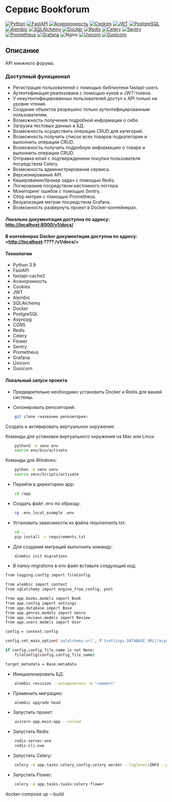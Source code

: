 # Cервис Bookforum

[![Python](https://img.shields.io/badge/-Python-464646?style=flat-square&logo=Python)](https://www.python.org/)
[![FastAPI](https://img.shields.io/badge/-FastAPI-464646?style=flat-square&logo=fastapi)](https://fastapi.tiangolo.com/)
[![Асинхронность](https://img.shields.io/badge/-Асинхронность-464646?style=flat-square&logo=Асинхронность)]()
[![Cookies](https://img.shields.io/badge/-Cookies-464646?style=flat-square&logo=Cookies)]()
[![JWT](https://img.shields.io/badge/-JWT-464646?style=flat-square&logo=JWT)]()
[![PostgreSQL](https://img.shields.io/badge/-PostgreSQL-464646?style=flat-square&logo=PostgreSQL)](https://www.postgresql.org/)
[![Alembic](https://img.shields.io/badge/-Alembic-464646?style=flat-square&logo=Alembic)](https://alembic.sqlalchemy.org/en/latest/)
[![SQLAlchemy](https://img.shields.io/badge/-SQLAlchemy-464646?style=flat-square&logo=SQLAlchemy)](https://www.sqlalchemy.org/)
[![Docker](https://img.shields.io/badge/-Docker-464646?style=flat-square&logo=docker)](https://www.docker.com/)
[![Redis](https://img.shields.io/badge/-Redis-464646?style=flat-square&logo=Redis)](https://redis.io/)
[![Celery](https://img.shields.io/badge/-Celery-464646?style=flat-square&logo=Celery)](https://docs.celeryq.dev/en/stable/)
[![Sentry](https://img.shields.io/badge/-Sentry-464646?style=flat-square&logo=Sentry)](https://sentry.io/welcome/)
[![Prometheus](https://img.shields.io/badge/-Prometheus-464646?style=flat-square&logo=Prometheus)](https://prometheus.io/)
[![Grafana](https://img.shields.io/badge/-Grafana-464646?style=flat-square&logo=Grafana)](https://grafana.com/)
![Nginx](https://img.shields.io/badge/NGINX-464646?style=flat-square&logo=nginx&logoColor=white)
[![Uvicorn](https://img.shields.io/badge/-Uvicorn-464646?style=flat-square&logo=uvicorn)](https://www.uvicorn.org/)
[![Gunicorn](https://img.shields.io/badge/-Gunicorn-464646?style=flat-square&logo=gunicorn)](https://gunicorn.org/)

## Описание

API книжного форума.

### Доступный функционал

- Регистрация пользователей с помощью библиотеки fastapi-users.
- Аутентификация реализована с помощью куков и JWT-токена.
- У неаутентифицированных пользователей доступ к API только на уровне чтения.
- Создание объектов разрешено только аутентифицированным пользователям.
- Возможность получения подробной информации о себе.
- Загрузка тестовых данных в БД.
- Возможность осуществить операции CRUD для категорий.
- Возможность получить список всех товаров подкатегории и выполнить операции CRUD.
- Возможность получить подробную информацию о товаре и выполнить операции CRUD.
- Отправка email с подтверждением покупки пользователя посредством Celery.
- Возможность администрирования сервиса.
- Версионирование API.
- Кеширование/брокер задач с помощью Redis.
- Логирование посредством кастомного логгера.
- Мониторинг ошибок с помощью Sentry.
- Сбор метрик с помощью Prometheus.
- Визуализация метрик посредством Grafana.
- Возможность развернуть проект в Docker-контейнерах.

#### Локально документация доступна по адресу: <http://localhost:8000/v1/docs/>

#### В контейнерах Docker документация доступна по адресу: <<http://localhost>:???? /v1/docs/>  

#### Технологии

- Python 3.9
- FastAPI
- fastapi-cache2
- Асинхронность
- Cookies
- JWT
- Alembic
- SQLAlchemy
- Docker
- PostgreSQL
- Asyncpg
- CORS
- Redis
- Celery
- Flower
- Sentry
- Prometheus
- Grafana
- Uvicorn
- Gunicorn

#### Локальный запуск проекта

- Предварительно необходимо установить Docker и Redis для вашей системы.

- Склонировать репозиторий:

```bash
    git clone <название репозитория>
```

Cоздать и активировать виртуальное окружение:

Команды для установки виртуального окружения на Mac или Linux:

```bash
    python3 -m venv env
    source env/bin/activate
```

Команды для Windows:

```bash
    python -m venv venv
    source venv/Scripts/activate
```

- Перейти в директорию app:

```bash
    cd /app
```

- Создать файл .env по образцу:

```bash
    cp .env_local_example .env
```

- Установить зависимости из файла requirements.txt:

```bash
    cd ..
    pip install -r requirements.txt
```

- Для создания миграций выполнить команду:

```bash
    alembic init migrations
```

- В папку migrations в env файл вставьте следующий код:

```bash
from logging.config import fileConfig

from alembic import context
from sqlalchemy import engine_from_config, pool

from app.books.models import Book
from app.config import settings
from app.database import Base
from app.genres.models import Genre
from app.reviews.models import Review
from app.users.models import User

config = context.config

config.set_main_option('sqlalchemy.url', f'{settings.DATABASE_URL}?async_fallback=True')

if config.config_file_name is not None:
    fileConfig(config.config_file_name)

target_metadata = Base.metadata
```

- Инициализировать БД:

``` bash
    alembic revision --autogenerate -m "comment"   
```

- Применить миграцию:

``` bash
    alembic upgrade head 
```

- Запустить проект:

``` bash
    uvicorn app.main:app --reload    
```

- Запустить Redis:

``` bash
    redis-server.exe 
    redis-cli.exe  
```

- Запустить Celery:

``` bash
    celery -A app.tasks.celery_config:celery worker --loglevel=INFO --pool=solo
```

- Запустить Flower:

``` bash
    celery -A app.tasks.tasks:celery flower
```

docker-compose up --build
